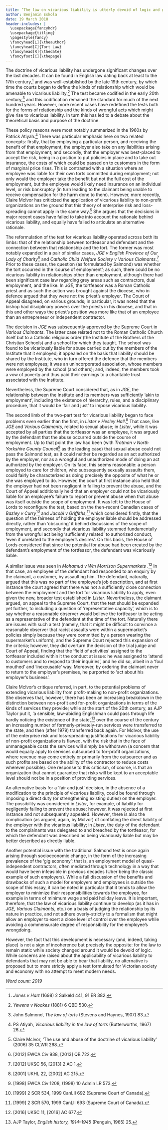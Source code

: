 ```yaml
---
title: ‘The law on vicarious liability is utterly devoid of logic and good sense.’ Discuss.
author: Benjamin Eskola
date: 19 March 2018
header-includes: |
  \usepackage{fancyhdr}
  \usepackage{titling}
  \pagestyle{fancy}
  \fancyhead[L]{\theauthor}
  \fancyhead[C]{Tort Law}
  \fancyhead[R]{\thedate}
  \fancyfoot[C]{\thepage}
---
```


The doctrine of vicarious liability has undergone significant changes over the last decades. It can be found in English law dating back at least to the 17th century,[^1] and was well-established by the late 19th century, by which time the courts began to define the kinds of relationship which would be amenable to vicarious liability.[^2] The test became codified in the early 20th century,[^3] and this codification remained the standard for much of the next hundred years. However, more recent cases have redefined the tests both for the forms of relationship and the kinds of wrongful acts which might give rise to vicarious liability. In turn this has led to a debate about the theoretical basis and purpose of the doctrine.

These policy reasons were most notably summarized in the 1960s by Patrick Atiyah.[^4] There was particular emphasis here on two related concepts: firstly, that by employing a particular person, and receiving the benefit of that employment, the employer also take on any liabilities arising from that employment; and secondly, that the employer was best-placed to accept the risk, being in a position to put policies in place and to take out insurance, the costs of which could be passed on to customers in the form of marginal price rises. This is contrasted with a situation where an employee was liable for their own torts committed during employment; not only would the employer take the benefit but not the full cost of the employment, but the employee would likely need insurance on an individual level, or risk bankruptcy (in turn leading to the claimant being unable to receive compensation for the harm done to them). However, more recently, Claire McIvor has criticized the application of vicarious liability to non-profit organizations on the ground that this theory of enterprise risk and loss-spreading cannot apply in the same way.[^5] She argues that the decisions in major recent cases have failed to take into account the rationale behind vicarious liability, and equally have failed to articulate an alternative rationale.

The reformulation of the test for vicarious liability operated across both its limbs: that of the relationship between tortfeasor and defendant and the connection between that relationship and the tort. The former was most notably expanded in a pair of similar cases, _JGE v English Province of Our Lady of Charity_[^6] and _Catholic Child Welfare Society v Various Claimants_.[^7] Prior to these cases, the question (as formulated by Salmond) was whether the tort occurred in the ‘course of employment’; as such, there could be no vicarious liability in relationships other than employment, although there had been significant case law regarding grey areas such as contractors, dual employment, and the like. In _JGE_, the tortfeasor was a Roman Catholic priest and as such the action was brought against the diocese, who in defence argued that they were not the priest’s employer. The Court of Appeal disagreed, on various grounds; in particular, it was noted that the bishop had disciplinary powers over the priests in his diocese, and that in this and other ways the priest’s position was more like that of an employee than an entrepreneur or independent contractor.

The decision in _JGE_ was subsequently approved by the Supreme Court in _Various Claimants_. The latter case related not to the Roman Catholic Church itself but to a Catholic religious order (the Institute of the Brothers of the Christian Schools) and a school for which they taught. The school was found to be vicariously liable for abuse carried out by the members of the Institute that it employed; it appealed on the basis that liability should be shared by the Institute, who in turn offered the defence that the members were not employees; it was an unincorporated association, whose members were employed by the school (and others); and, indeed, the members took a vow of poverty and thus paid their earnings to a charitable trust associated with the Institute.

Nevertheless, the Supreme Court considered that, as in _JGE_, the relationship between the Institute and its members was sufficiently ‘akin to employment’, including the existence of hierarchy, rules, and a disciplinary procedure, that it would be ‘fair and just’ to impose vicarious liability.

The second limb of the two-part test for vicarious liability began to face problems even earlier than the first, in _Lister v Hesley Hall_.[^8] That case, like _JGE_ and _Various Claimants_, related to sexual abuse; in _Lister_, while it was accepted by all parties that the tortfeasor was an employee, it was argued by the defendant that the abuse occurred outside the course of employment. Up to that point the law had been (with _Trotman v North Yorkshire County Council_[^9] as the leading case) that sexual abuse could not pass the Salmond test, as it could neither be regarded as an act authorized by the employer, nor as a wrongful and unauthorized mode of doing an act authorized by the employer. On its face, this seems reasonable: a person employed to care for children, who subsequently sexually assaults them, could fairly be characterized as doing precisely the opposite of what he or she was employed to do. However, the court at first instance also held that the employer had not been negligent in failing to prevent the abuse, and the Court of Appeal additionally held that an employer could not be vicariously liable for an employee’s failure to report or prevent abuse when that abuse was itself outside the scope of employment. It was left to the House of Lords to reconfigure the test, based on the then-recent Canadian cases of _Bazley v Curry_[^10] and _Jacobi v Griffiths_,[^11] which considered firstly, that the question of the fairness of holding the employer liable should be addressed directly, rather than ‘obscuring’ it behind discussions of the scope of employment, and secondly that vicarious liability stemmed fundamentally from the wrongful act being ‘sufficiently related’ to authorized conduct, ‘even if unrelated to the employer’s desires’. On this basis, the House of Lords considered that since the potential for abuse had been created by the defendant’s employment of the tortfeasor, the defendant was vicariously liable.

A similar issue was seen in _Mohamud v Wm Morrison Supermarkets_ .[^12] In that case, an employee of the defendant had responded to an enquiry by the claimant, a customer, by assaulting him. The defendant, naturally, argued that this was no part of the employee’s job description, and at first instance the court agreed that there was not a sufficiently close connection between the employment and the tort for vicarious liability to apply, even given the new, broader test established in _Lister_. Nevertheless, the claimant argued, on appeal to the Supreme Court, that the test should be expanded yet further, to including a question of ’representative capacity’, which is to say whether a reasonable observer would believe the tortfeasor to be acting as a representative of the defendant at the time of the tort. Naturally there are issues with such a test (namely, that it might be difficult to convince a reasonable observer that racist assaults were within a supermarket’s policies simply because they were committed by a person wearing the supermarket’s uniform), and the Supreme Court rejected this expansion of the criteria; however, they did overturn the decision of the trial judge and Court of Appeal, finding that the ‘field of activities’ assigned to the tortfeasor included within it the conduct at issue: he was assigned to ‘attend to customers and to respond to their inquiries’, and he did so, albeit in a ‘foul mouthed’ and ‘inexcusable’ way. Moreover, by ordering the claimant never to return to the employer’s premises, he purported to ‘act about his employer’s business’.

Claire McIvor’s critique referred, in part, to the potential problems of extending vicarious liability from profit-making to non-profit organizations. She observes that, however, there has been an increasing breakdown in the distinction between non-profit and for-profit organizations in terms of the kinds of services they provide; while at the start of the 20th century, as AJP Taylor put it, ‘a sensible, law-abiding Englishman could pass through life hardly noticing the existence of the state’,[^13] over the course of the century an increasing number of formerly-privately-run services were transferred to the state, and then (after 1979) transferred back again. For McIvor, the use of the enterprise risk and loss-spreading justifications for vicarious liability of non-profit organizations is flawed, with the risk that in the face of unmanageable costs the services will simply be withdrawn (a concern that would equally apply to services outsourced to for-profit organizations, where revenue may come entirely or primarily from the outsourcer and as such profits are based on the ability of the contractor to reduce costs wherever possible). One response to this criticism, of course, is that an organization that cannot guarantee that risks will be kept to an acceptable level should not be in a position of providing services.

An alternative basis for a ‘fair and just’ decision, in the absence of a modification to the principle of vicarious liability, could be found through imposing a direct duty (or strengthening existing duties) on the employer. The possibility was considered in _Lister_, for example, of liability for negligently failing to prevent the abuse; however, it was rejected at first instance and not subsequently appealed. However, there is also the complication (as argued, again, by McIvor) of conflating the direct liability of the employer with the vicarious liability; in _Lister_, the duty of the defendant to the complainants was delegated to and breached by the tortfeasor, for which the defendant was described as being vicariously liable but may be better described as directly liable.

Another potential issue with the traditional Salmond test is once again arising through socioeconomic change, in the form of the increasing prevalence of the ‘gig economy’; that is, an employment model of quasi-independent contractors, often mediated through technology in a way that would have been infeasible in previous decades (Uber being the classic example of such employers). While a full discussion of the benefits and drawbacks of such a model for employers and employees is outside the scope of this essay, it can be noted in particular that it tends to allow the employer to minimize their responsibilities towards the employee, for example in terms of minimum wage and paid holiday leave. It is important, therefore, that the law of vicarious liability continue to develop (as it has in _JGE_, _Various Claimants_, etc.) on a basis of judging the relationship by its nature in practice, and not adhere overly-strictly to a formalism that might allow an employer to exert a close level of control over the employee while avoiding a commensurate degree of responsibility for the employee’s wrongdoing.

However, the fact that this development is necessary (and, indeed, taking place) is not a sign of incoherence but precisely the opposite: for the law to remain static while society changed around it would be devoid of logic. While concerns are raised about the applicability of vicarious liability to defendants that may not be able to bear that liability, no alternative is proposed but to more strictly apply a test formulated for Victorian society and economy with no attempt to meet modern needs.

_Word count: 2019_

[^1]: _Jones v Hart_ (1698) 2 Salkeld 441, 91 ER 382.
[^2]: _Yewens v Noakes_ (1881) 6 QBD 530.
[^3]: John Salmond, _The law of torts_ (Stevens and Haynes, 1907) 83.
[^4]: PS Atiyah, _Vicarious liability in the law of torts_ (Butterworths, 1967) 26.
[^5]: Claire McIvor, ‘The use and abuse of the doctrine of vicarious liability’ (2006) 35 CLWR 268.
[^6]: [2012] EWCA Civ 938, [2013] QB 722.
[^7]: [2012] UKSC 56, [2013] 2 AC 1.
[^8]: [2001] UKHL 22, [2002] AC 215.
[^9]: [1998] EWCA Civ 1208, (1998) 10 Admin LR 573.
[^10]: [1999] 2 SCR 534, 1999 CanLII 692 (Supreme Court of Canada).
[^11]: [1999] 2 SCR 570, 1999 CanLII 693 (Supreme Court of Canada).
[^12]: [2016] UKSC 11, [2016] AC 677.
[^13]: AJP Taylor, _English history, 1914–1945_ (Penguin, 1965) 25.
